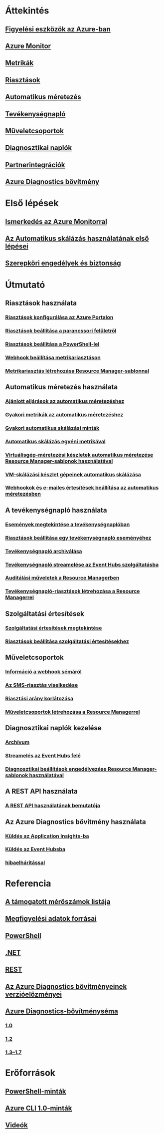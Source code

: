 # Áttekintés
## [Figyelési eszközök az Azure-ban](monitoring-overview.md)
## [Azure Monitor](monitoring-overview-azure-monitor.md)
## [Metrikák](monitoring-overview-metrics.md)
## [Riasztások](monitoring-overview-alerts.md)
## [Automatikus méretezés](monitoring-overview-autoscale.md)
## [Tevékenységnapló](monitoring-overview-activity-logs.md)
## [Műveletcsoportok](monitoring-action-groups.md)
## [Diagnosztikai naplók](monitoring-overview-of-diagnostic-logs.md)
## [Partnerintegrációk](monitoring-partners.md)
## [Azure Diagnostics bővítmény](azure-diagnostics.md)


# Első lépések
## [Ismerkedés az Azure Monitorral](monitoring-get-started.md)
## [Az Automatikus skálázás használatának első lépései](monitoring-autoscale-get-started.md)
## [Szerepköri engedélyek és biztonság](monitoring-roles-permissions-security.md)


# Útmutató
## Riasztások használata
### [Riasztások konfigurálása az Azure Portalon](insights-alerts-portal.md)
### [Riasztások beállítása a parancssori felületről](insights-alerts-command-line-interface.md)
### [Riasztások beállítása a PowerShell-lel](insights-alerts-powershell.md)
### [Webhook beállítása metrikariasztáson](insights-webhooks-alerts.md)
### [Metrikariasztás létrehozása Resource Manager-sablonnal](monitoring-enable-alerts-using-template.md)
## Automatikus méretezés használata
### [Ajánlott eljárások az automatikus méretezéshez](insights-autoscale-best-practices.md)
### [Gyakori metrikák az automatikus méretezéshez](insights-autoscale-common-metrics.md)
### [Gyakori automatikus skálázási minták](monitoring-autoscale-common-scale-patterns.md)
### [Automatikus skálázás egyéni metrikával](monitoring-autoscale-scale-by-custom-metric.md)
### [Virtuálisgép-méretezési készletek automatikus méretezése Resource Manager-sablonok használatával](insights-advanced-autoscale-virtual-machine-scale-sets.md)
### [VM-skálázási készlet gépeinek automatikus skálázása](../virtual-machine-scale-sets/virtual-machine-scale-sets-windows-autoscale.md?toc=%2fazure%2fmonitoring-and-diagnostics%2ftoc.json)
### [Webhookok és e-mailes értesítések beállítása az automatikus méretezésben](insights-autoscale-to-webhook-email.md)
## A tevékenységnapló használata
### [Események megtekintése a tevékenységnaplóban](insights-debugging-with-events.md)
### [Riasztások beállítása egy tevékenységnapló eseményéhez](monitoring-activity-log-alerts.md)
### [Tevékenységnapló archiválása](monitoring-archive-activity-log.md)
### [Tevékenységnapló streamelése az Event Hubs szolgáltatásba](monitoring-stream-activity-logs-event-hubs.md)
### [Auditálási műveletek a Resource Managerben](../azure-resource-manager/resource-group-audit.md)
### [Tevékenységnapló-riasztások létrehozása a Resource Managerrel](monitoring-create-activity-log-alerts-with-resource-manager-template.md)
## Szolgáltatási értesítések
### [Szolgáltatási értesítések megtekintése](monitoring-service-notifications.md)
### [Riasztások beállítása szolgáltatási értesítésekhez](monitoring-activity-log-alerts-on-service-notifications.md)
## Műveletcsoportok
### [Információ a webhook sémáról](monitoring-activity-log-alerts-webhook.md)
### [Az SMS-riasztás viselkedése](monitoring-sms-alert-behavior.md)
### [Riasztási arány korlátozása](monitoring-alerts-rate-limiting.md)
### [Műveletcsoportok létrehozása a Resource Managerrel](monitoring-create-action-group-with-resource-manager-template.md)
## Diagnosztikai naplók kezelése
### [Archívum](monitoring-archive-diagnostic-logs.md)
### [Streamelés az Event Hubs felé](monitoring-stream-diagnostic-logs-to-event-hubs.md)
### [Diagnosztikai beállítások engedélyezése Resource Manager-sablonok használatával](monitoring-enable-diagnostic-logs-using-template.md)
## A REST API használata
### [A REST API használatának bemutatója](monitoring-rest-api-walkthrough.md)
## Az Azure Diagnostics bővítmény használata
### [Küldés az Application Insights-ba](azure-diagnostics-configure-application-insights.md)
### [Küldés az Event Hubsba](azure-diagnostics-streaming-event-hubs.md)
### [hibaelhárítással](azure-diagnostics-troubleshooting.md)

# Referencia
## [A támogatott mérőszámok listája](monitoring-supported-metrics.md)
## [Megfigyelési adatok forrásai](monitoring-data-sources.md)
## [PowerShell](/powershell/module/azurerm.insights)
## [.NET](https://msdn.microsoft.com/library/azure/dn802153)
## [REST](/rest/api/monitor/)
## [Az Azure Diagnostics bővítményeinek verzióelőzményei](azure-diagnostics-versioning-history.md)
## [Azure Diagnostics-bővítményséma](azure-diagnostics-schema.md)
### [1.0](azure-diagnostics-schema-1dot0.md)
### [1.2](azure-diagnostics-schema-1dot2.md)
### [1.3–1.7](azure-diagnostics-schema-1dot3-and-later.md)

# Erőforrások
## [PowerShell-minták](insights-powershell-samples.md)
## [Azure CLI 1.0-minták](insights-cli-samples.md)
## [Videók](https://azure.microsoft.com/resources/videos/index/?services=monitor)
